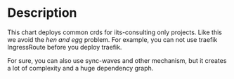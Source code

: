 # Description

This chart deploys common crds for iits-consulting only projects.
Like this we avoid the _hen and egg_ problem. For example, you can not use traefik
IngressRoute before you deploy traefik.

For sure, you can also use sync-waves and other mechanism, but it creates a lot of complexity
and a huge dependency graph.
